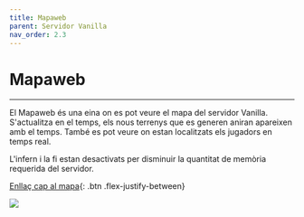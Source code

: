 ```yaml
---
title: Mapaweb
parent: Servidor Vanilla
nav_order: 2.3
---
```


# Mapaweb

---
El Mapaweb és una eina on es pot veure el mapa del servidor Vanilla. S'actualitza en el temps, els nous terrenys que es generen aniran apareixen amb el temps. També es pot veure on estan localitzats els jugadors en temps real. 

L'infern i la fi estan desactivats per disminuir la quantitat de memòria requerida del servidor.

[Enllaç cap al mapa](http://vanilla.megacat.cat){: .btn .flex-justify-between}

![](foto_mapaweb.png)


